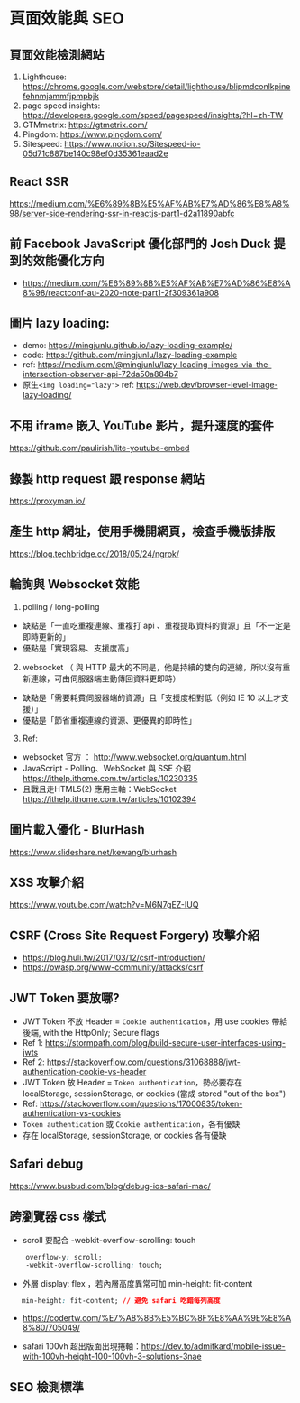 # 頁面效能與 SEO

## 頁面效能檢測網站
1. Lighthouse: https://chrome.google.com/webstore/detail/lighthouse/blipmdconlkpinefehnmjammfjpmpbjk
2. page speed insights: https://developers.google.com/speed/pagespeed/insights/?hl=zh-TW
3. GTMmetrix: https://gtmetrix.com/
4. Pingdom: https://www.pingdom.com/
5. Sitespeed: https://www.notion.so/Sitespeed-io-05d71c887be140c98ef0d35361eaad2e

## React SSR

https://medium.com/%E6%89%8B%E5%AF%AB%E7%AD%86%E8%A8%98/server-side-rendering-ssr-in-reactjs-part1-d2a11890abfc

## 前 Facebook JavaScript 優化部門的 Josh Duck 提到的效能優化方向

- https://medium.com/%E6%89%8B%E5%AF%AB%E7%AD%86%E8%A8%98/reactconf-au-2020-note-part1-2f309361a908

## 圖片 lazy loading:
- demo: https://mingjunlu.github.io/lazy-loading-example/
- code: https://github.com/mingjunlu/lazy-loading-example
- ref: https://medium.com/@mingjunlu/lazy-loading-images-via-the-intersection-observer-api-72da50a884b7
- 原生`<img loading="lazy">` ref: https://web.dev/browser-level-image-lazy-loading/

## 不用 iframe 嵌入 YouTube 影片，提升速度的套件

https://github.com/paulirish/lite-youtube-embed

## 錄製 http request 跟 response 網站

https://proxyman.io/

## 產生 http 網址，使用手機開網頁，檢查手機版排版

https://blog.techbridge.cc/2018/05/24/ngrok/

## 輪詢與 Websocket 效能

1. polling / long-polling 
- 缺點是「一直吃重複連線、重複打 api 、重複提取資料的資源」且「不一定是即時更新的」
- 優點是「實現容易、支援度高」

2. websocket （ 與 HTTP 最大的不同是，他是持續的雙向的連線，所以沒有重新連線，可由伺服器端主動傳回資料更即時）
- 缺點是「需要耗費伺服器端的資源」且「支援度相對低（例如 IE 10 以上才支援）」
- 優點是「節省重複連線的資源、更優異的即時性」

3. Ref:
- websocket 官方 ： http://www.websocket.org/quantum.html
- JavaScript - Polling、WebSocket 與 SSE 介紹 https://ithelp.ithome.com.tw/articles/10230335
- 且戰且走HTML5(2) 應用主軸：WebSocket https://ithelp.ithome.com.tw/articles/10102394


## 圖片載入優化 - BlurHash

https://www.slideshare.net/kewang/blurhash


## XSS 攻擊介紹

https://www.youtube.com/watch?v=M6N7gEZ-IUQ

## CSRF (Cross Site Request Forgery) 攻擊介紹

- https://blog.huli.tw/2017/03/12/csrf-introduction/
- https://owasp.org/www-community/attacks/csrf

## JWT Token 要放哪?

- JWT Token 不放 Header = `Cookie authentication`，用 use cookies 帶給後端, with the HttpOnly; Secure flags 
- Ref 1: https://stormpath.com/blog/build-secure-user-interfaces-using-jwts
- Ref 2: https://stackoverflow.com/questions/31068888/jwt-authentication-cookie-vs-header
- JWT Token 放 Header = `Token authentication`，勢必要存在 localStorage, sessionStorage, or cookies (當成 stored "out of the box") 
- Ref: https://stackoverflow.com/questions/17000835/token-authentication-vs-cookies
- `Token authentication` 或 `Cookie authentication`，各有優缺
- 存在 localStorage, sessionStorage, or cookies 各有優缺
## Safari debug

https://www.busbud.com/blog/debug-ios-safari-mac/

## 跨瀏覽器 css 樣式
- scroll 要配合 -webkit-overflow-scrolling: touch

```css
    overflow-y: scroll;
    -webkit-overflow-scrolling: touch;
```
- 外層 display: flex ，若內層高度異常可加 min-height: fit-content
```css
   min-height: fit-content; // 避免 safari 吃錯每列高度
```
- https://codertw.com/%E7%A8%8B%E5%BC%8F%E8%AA%9E%E8%A8%80/705049/

- safari 100vh 超出版面出現捲軸：https://dev.to/admitkard/mobile-issue-with-100vh-height-100-100vh-3-solutions-3nae

## SEO 檢測標準

